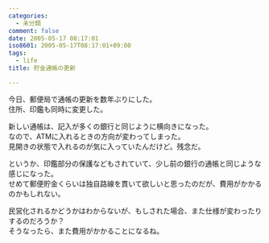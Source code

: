```yaml
---
categories:
  - 未分類
comment: false
date: 2005-05-17 08:17:01
iso8601: 2005-05-17T08:17:01+09:00
tags:
  - life
title: 貯金通帳の更新

---
```


<div class="entry-body">
  <p>今日、郵便局で通帳の更新を数年ぶりにした。<br />
    住所、印鑑も同時に変更した。</p>

  <p>新しい通帳は、記入が多くの銀行と同じように横向きになった。<br />
    なので、ATMに入れるときの方向が変わってしまった。<br />
    見開きの状態で入れるのが気に入っていたんだけど。残念だ。</p>

  <p>というか、印鑑部分の保護などもされていて、少し前の銀行の通帳と同じような感じになった。<br />
    せめて郵便貯金くらいは独自路線を貫いて欲しいと思ったのだが、費用がかかるのかもしれない。</p>

  <p>民営化されるかどうかはわからないが、もしされた場合、また仕様が変わったりするのだろうか？<br />
    そうなったら、また費用がかかることになるね。</p>
</div>
